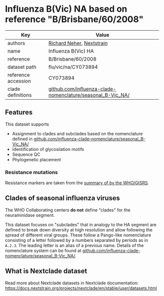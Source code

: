 # Influenza B(Vic) NA based on reference "B/Brisbane/60/2008"

| Key                  | Value                |
| -------------------- | -------------------- |
| authors                | [Richard Neher](https://neherlab.org), [Nextstrain](https://nextstrain.org)                         |
| name                 | Influenza B(Vic) HA                      |
| reference            | B/Brisbane/60/2008                      |
| dataset path         | flu/vic/na/CY073894                     |
| reference accession  | CY073894   |
| clade definitions  |  [github.com/influenza-clade-nomenclature/seasonal_B-Vic_NA/](https://github.com/influenza-clade-nomenclature/seasonal_B-Vic_NA/)  |

## Features
This dataset supports

 * Assignment to clades and subclades based on the nomenclature defined in [github.com/influenza-clade-nomenclature/seasonal_B-Vic_NA/](https://github.com/influenza-clade-nomenclature/seasonal_B-Vic_NA/)
 * Identification of glycosilation motifs
 * Sequence QC
 * Phylogenetic placement

### Resistance mutations
Resistance markers are taken from the [summary of by the WHO/GISRS](https://www.who.int/teams/global-influenza-programme/laboratory-network/quality-assurance/antiviral-susceptibility-influenza/neuraminidase-inhibitor).



## Clades of seasonal influenza viruses

The WHO Collaborating centers **do not** define "clades" for the neuraminidase segment.

This dataset focuses on "subclades" that in analogy to the HA segment are defined to break down diversity at high resolution and allow following the spread of different viral groups.
These follow a Pango-like nomenclature consisting of a letter followed by a numbers separated by periods as in `A.2.3`.
The leading letter is an alias of a previous name.
Details of the nomenclature system can be found at [github.com/influenza-clade-nomenclature/seasonal_B-Vic_NA/](https://github.com/influenza-clade-nomenclature/seasonal_B-Vic_NA/).


## What is Nextclade dataset

Read more about Nextclade datasets in Nextclade documentation: https://docs.nextstrain.org/projects/nextclade/en/stable/user/datasets.html
